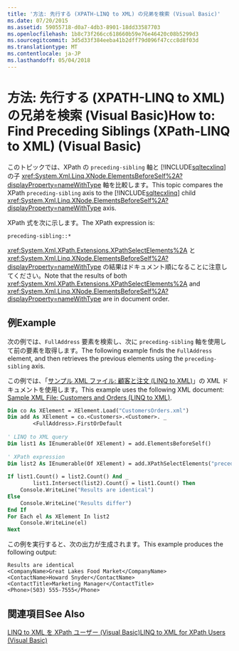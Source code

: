 ```yaml
---
title: '方法: 先行する (XPATH-LINQ to XML) の兄弟を検索 (Visual Basic)'
ms.date: 07/20/2015
ms.assetid: 59055718-d0a7-4db3-8901-18dd33587703
ms.openlocfilehash: 1b8c73f266cc618660b59e76e46420c08b5299d3
ms.sourcegitcommit: 3d5d33f384eeba41b2dff79d096f47ccc8d8f03d
ms.translationtype: MT
ms.contentlocale: ja-JP
ms.lasthandoff: 05/04/2018
---
```

# <a name="how-to-find-preceding-siblings-xpath-linq-to-xml-visual-basic"></a><span data-ttu-id="45fe5-102">方法: 先行する (XPATH-LINQ to XML) の兄弟を検索 (Visual Basic)</span><span class="sxs-lookup"><span data-stu-id="45fe5-102">How to: Find Preceding Siblings (XPath-LINQ to XML) (Visual Basic)</span></span>
<span data-ttu-id="45fe5-103">このトピックでは、XPath の `preceding-sibling` 軸と [!INCLUDE[sqltecxlinq](~/includes/sqltecxlinq-md.md)] の子 <xref:System.Xml.Linq.XNode.ElementsBeforeSelf%2A?displayProperty=nameWithType> 軸を比較します。</span><span class="sxs-lookup"><span data-stu-id="45fe5-103">This topic compares the XPath `preceding-sibling` axis to the [!INCLUDE[sqltecxlinq](~/includes/sqltecxlinq-md.md)] child <xref:System.Xml.Linq.XNode.ElementsBeforeSelf%2A?displayProperty=nameWithType> axis.</span></span>  
  
 <span data-ttu-id="45fe5-104">XPath 式を次に示します。</span><span class="sxs-lookup"><span data-stu-id="45fe5-104">The XPath expression is:</span></span>  
  
 `preceding-sibling::*`  
  
 <span data-ttu-id="45fe5-105"><xref:System.Xml.XPath.Extensions.XPathSelectElements%2A> と <xref:System.Xml.Linq.XNode.ElementsBeforeSelf%2A?displayProperty=nameWithType> の結果はドキュメント順になることに注意してください。</span><span class="sxs-lookup"><span data-stu-id="45fe5-105">Note that the results of both <xref:System.Xml.XPath.Extensions.XPathSelectElements%2A> and <xref:System.Xml.Linq.XNode.ElementsBeforeSelf%2A?displayProperty=nameWithType> are in document order.</span></span>  
  
## <a name="example"></a><span data-ttu-id="45fe5-106">例</span><span class="sxs-lookup"><span data-stu-id="45fe5-106">Example</span></span>  
 <span data-ttu-id="45fe5-107">次の例では、`FullAddress` 要素を検索し、次に `preceding-sibling` 軸を使用して前の要素を取得します。</span><span class="sxs-lookup"><span data-stu-id="45fe5-107">The following example finds the `FullAddress` element, and then retrieves the previous elements using the `preceding-sibling` axis.</span></span>  
  
 <span data-ttu-id="45fe5-108">この例では、「[サンプル XML ファイル: 顧客と注文 (LINQ to XML)](../../../../visual-basic/programming-guide/concepts/linq/sample-xml-file-customers-and-orders-linq-to-xml.md)」の XML ドキュメントを使用します。</span><span class="sxs-lookup"><span data-stu-id="45fe5-108">This example uses the following XML document: [Sample XML File: Customers and Orders (LINQ to XML)](../../../../visual-basic/programming-guide/concepts/linq/sample-xml-file-customers-and-orders-linq-to-xml.md).</span></span>  
  
```vb  
Dim co As XElement = XElement.Load("CustomersOrders.xml")  
Dim add As XElement = co.<Customers>.<Customer>. _  
        <FullAddress>.FirstOrDefault  
  
' LINQ to XML query  
Dim list1 As IEnumerable(Of XElement) = add.ElementsBeforeSelf()  
  
' XPath expression  
Dim list2 As IEnumerable(Of XElement) = add.XPathSelectElements("preceding-sibling::*")  
  
If list1.Count() = list2.Count() And _  
        list1.Intersect(list2).Count() = list1.Count() Then  
    Console.WriteLine("Results are identical")  
Else  
    Console.WriteLine("Results differ")  
End If  
For Each el As XElement In list2  
    Console.WriteLine(el)  
Next  
```  
  
 <span data-ttu-id="45fe5-109">この例を実行すると、次の出力が生成されます。</span><span class="sxs-lookup"><span data-stu-id="45fe5-109">This example produces the following output:</span></span>  
  
```  
Results are identical  
<CompanyName>Great Lakes Food Market</CompanyName>  
<ContactName>Howard Snyder</ContactName>  
<ContactTitle>Marketing Manager</ContactTitle>  
<Phone>(503) 555-7555</Phone>  
```  
  
## <a name="see-also"></a><span data-ttu-id="45fe5-110">関連項目</span><span class="sxs-lookup"><span data-stu-id="45fe5-110">See Also</span></span>  
 [<span data-ttu-id="45fe5-111">LINQ to XML を XPath ユーザー (Visual Basic)</span><span class="sxs-lookup"><span data-stu-id="45fe5-111">LINQ to XML for XPath Users (Visual Basic)</span></span>](../../../../visual-basic/programming-guide/concepts/linq/linq-to-xml-for-xpath-users.md)
